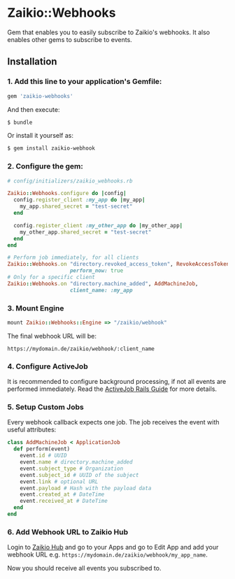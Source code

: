 # Zaikio::Webhooks

Gem that enables you to easily subscribe to Zaikio's webhooks. It also enables other gems to subscribe to events.

## Installation

### 1. Add this line to your application's Gemfile:

```ruby
gem 'zaikio-webhooks'
```

And then execute:
```bash
$ bundle
```

Or install it yourself as:
```bash
$ gem install zaikio-webhook
```

### 2. Configure the gem:

```rb
# config/initializers/zaikio_webhooks.rb

Zaikio::Webhooks.configure do |config|
  config.register_client :my_app do |my_app|
    my_app.shared_secret = "test-secret"
  end

  config.register_client :my_other_app do |my_other_app|
    my_other_app.shared_secret = "test-secret"
  end
end

# Perform job immediately, for all clients
Zaikio::Webhooks.on "directory.revoked_access_token", RevokeAccessTokenJob,
                    perform_now: true
# Only for a specific client
Zaikio::Webhooks.on "directory.machine_added", AddMachineJob,
                    client_name: :my_app
```

### 3. Mount Engine

```rb
mount Zaikio::Webhooks::Engine => "/zaikio/webhook"
```

The final webhook URL will be:

```
https://mydomain.de/zaikio/webhook/:client_name
```

### 4. Configure ActiveJob

It is recommended to configure background processing, if not all events are performed immediately. Read the [ActiveJob Rails Guide](https://guides.rubyonrails.org/active_job_basics.html) for more details.

### 5. Setup Custom Jobs

Every webhook callback expects one job. The job receives the event with useful attributes:

```rb
class AddMachineJob < ApplicationJob
  def perform(event)
    event.id # UUID
    event.name # directory.machine_added
    event.subject_type # Organization
    event.subject_id # UUID of the subject
    event.link # optional URL
    event.payload # Hash with the payload data
    event.created_at # DateTime
    event.received_at # DateTime
  end
end
```

### 6. Add Webhook URL to Zaikio Hub

Login to [Zaikio Hub](https://directory.zaikio.com/) and go to your Apps and go to Edit App and add your webhook URL e.g. `https://mydomain.de/zaikio/webhook/my_app_name`.

Now you should receive all events you subscribed to.
